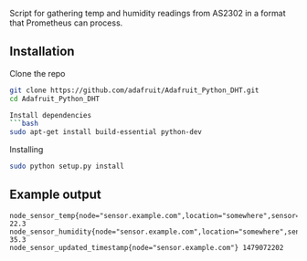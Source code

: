 Script for gathering temp and humidity readings from AS2302 in a format that Prometheus can process.


## Installation

Clone the repo
```bash
git clone https://github.com/adafruit/Adafruit_Python_DHT.git
cd Adafruit_Python_DHT

Install dependencies
```bash
sudo apt-get install build-essential python-dev
```

Installing
```bash
sudo python setup.py install
```

## Example output

```
node_sensor_temp{node="sensor.example.com",location="somewhere",sensor="am2302"} 22.3
node_sensor_humidity{node="sensor.example.com",location="somewhere",sensor="am2302"} 35.3
node_sensor_updated_timestamp{node="sensor.example.com"} 1479072202
```
